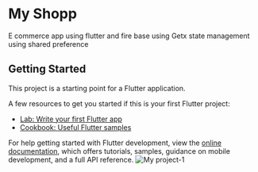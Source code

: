# My Shopp   


E commerce app using flutter and fire base
using Getx state management 
using shared preference 

## Getting Started

This project is a starting point for a Flutter application.

A few resources to get you started if this is your first Flutter project:

- [Lab: Write your first Flutter app](https://docs.flutter.dev/get-started/codelab)
- [Cookbook: Useful Flutter samples](https://docs.flutter.dev/cookbook)

For help getting started with Flutter development, view the
[online documentation](https://docs.flutter.dev/), which offers tutorials,
samples, guidance on mobile development, and a full API reference.
![My project-1](https://user-images.githubusercontent.com/57178026/194574765-9e14d34c-c6c5-4bde-ae2a-b7517bbe142a.png)



